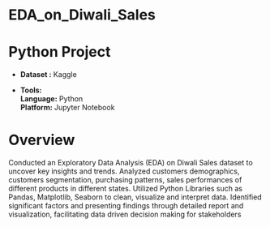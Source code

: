# EDA_on_Diwali_Sales
# Python Project

- **Dataset :** Kaggle<br/>

- **Tools:**<br/>
**Language:** Python<br/>
**Platform:** Jupyter Notebook<br/>

# Overview
Conducted an Exploratory Data Analysis (EDA) on Diwali Sales dataset to uncover key insights and trends. Analyzed customers demographics, customers segmentation, purchasing patterns, sales performances of different products in different states. Utilized Python Libraries such as Pandas, Matplotlib, Seaborn to clean, visualize and interpret data. Identified significant factors and presenting findings through detailed report and visualization, facilitating data driven decision making for stakeholders

